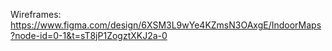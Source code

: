 Wireframes:
https://www.figma.com/design/6XSM3L9wYe4KZmsN3OAxgE/IndoorMaps?node-id=0-1&t=sT8jP1ZogztXKJ2a-0
